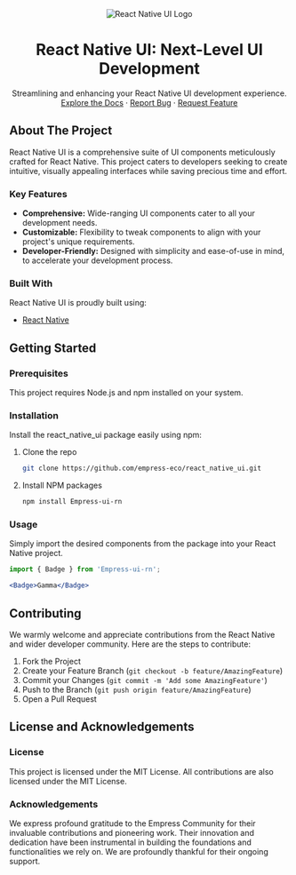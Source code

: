 <div align="center">
<img src="https://grow.empress.eco/uploads/default/original/2X/1/1f1e1044d3864269d2a613577edb9763890422ab.png" alt="React Native UI Logo">
<h1 align="center">React Native UI: Next-Level UI Development</h1>
<p align="center">
Streamlining and enhancing your React Native UI development experience.
<br />
<a href="https://grow.empress.eco/">Explore the Docs</a>
·
<a href="https://github.com/empress-eco/react_native_ui/issues">Report Bug</a>
·
<a href="https://github.com/empress-eco/react_native_ui/issues">Request Feature</a>
</p>
</div>

## About The Project

React Native UI is a comprehensive suite of UI components meticulously crafted for React Native. This project caters to developers seeking to create intuitive, visually appealing interfaces while saving precious time and effort.

### Key Features

- **Comprehensive:** Wide-ranging UI components cater to all your development needs.
- **Customizable:** Flexibility to tweak components to align with your project's unique requirements.
- **Developer-Friendly:** Designed with simplicity and ease-of-use in mind, to accelerate your development process.

### Built With

React Native UI is proudly built using:
- [React Native](https://reactnative.dev/)

## Getting Started

### Prerequisites
This project requires Node.js and npm installed on your system.

### Installation
Install the react_native_ui package easily using npm:

1. Clone the repo
   ```sh
   git clone https://github.com/empress-eco/react_native_ui.git
   ```
2. Install NPM packages
   ```sh
   npm install Empress-ui-rn
   ```

### Usage
Simply import the desired components from the package into your React Native project.

```jsx
import { Badge } from 'Empress-ui-rn';

<Badge>Gamma</Badge>
```

## Contributing

We warmly welcome and appreciate contributions from the React Native and wider developer community. Here are the steps to contribute:

1. Fork the Project
2. Create your Feature Branch (`git checkout -b feature/AmazingFeature`)
3. Commit your Changes (`git commit -m 'Add some AmazingFeature'`)
4. Push to the Branch (`git push origin feature/AmazingFeature`)
5. Open a Pull Request

## License and Acknowledgements

### License

This project is licensed under the MIT License. All contributions are also licensed under the MIT License.

### Acknowledgements

We express profound gratitude to the Empress Community for their invaluable contributions and pioneering work. Their innovation and dedication have been instrumental in building the foundations and functionalities we rely on. We are profoundly thankful for their ongoing support.